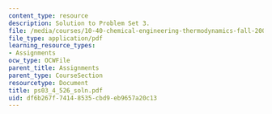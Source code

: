 ```yaml
---
content_type: resource
description: Solution to Problem Set 3.
file: /media/courses/10-40-chemical-engineering-thermodynamics-fall-2003/df6b267f74148535cbd9eb9657a20c13_ps03_4_526_soln.pdf
file_type: application/pdf
learning_resource_types:
- Assignments
ocw_type: OCWFile
parent_title: Assignments
parent_type: CourseSection
resourcetype: Document
title: ps03_4_526_soln.pdf
uid: df6b267f-7414-8535-cbd9-eb9657a20c13
---
```

